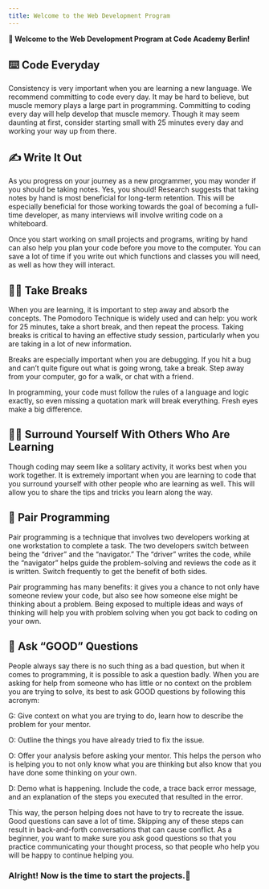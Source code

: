 ```yaml
---
title: Welcome to the Web Development Program
---
```



**👋 Welcome to the Web Development Program at Code Academy Berlin!**

## ⌨️ Code Everyday

Consistency is very important when you are learning a new language. We recommend committing to code every day. It may be hard to believe, but muscle memory plays a large part in programming. Committing to coding every day will help develop that muscle memory. Though it may seem daunting at first, consider starting small with 25 minutes every day and working your way up from there.

## ✍️ Write It Out

As you progress on your journey as a new programmer, you may wonder if you should be taking notes. Yes, you should! Research suggests that taking notes by hand is most beneficial for long-term retention. This will be especially beneficial for those working towards the goal of becoming a full-time developer, as many interviews will involve writing code on a whiteboard.

Once you start working on small projects and programs, writing by hand can also help you plan your code before you move to the computer. You can save a lot of time if you write out which functions and classes you will need, as well as how they will interact.

## 🚶‍♀️ Take Breaks

When you are learning, it is important to step away and absorb the concepts. The Pomodoro Technique is widely used and can help: you work for 25 minutes, take a short break, and then repeat the process. Taking breaks is critical to having an effective study session, particularly when you are taking in a lot of new information.

Breaks are especially important when you are debugging. If you hit a bug and can’t quite figure out what is going wrong, take a break. Step away from your computer, go for a walk, or chat with a friend.

In programming, your code must follow the rules of a language and logic exactly, so even missing a quotation mark will break everything. Fresh eyes make a big difference.

## 👩‍🏫 Surround Yourself With Others Who Are Learning

Though coding may seem like a solitary activity, it works best when you work together. It is extremely important when you are learning to code that you surround yourself with other people who are learning as well. This will allow you to share the tips and tricks you learn along the way.

## 👯 Pair Programming

Pair programming is a technique that involves two developers working at one workstation to complete a task. The two developers switch between being the “driver” and the “navigator.” The “driver” writes the code, while the “navigator” helps guide the problem-solving and reviews the code as it is written. Switch frequently to get the benefit of both sides.

Pair programming has many benefits: it gives you a chance to not only have someone review your code, but also see how someone else might be thinking about a problem. Being exposed to multiple ideas and ways of thinking will help you with problem solving when you got back to coding on your own.

## 🤔 Ask “GOOD” Questions

People always say there is no such thing as a bad question, but when it comes to programming, it is possible to ask a question badly. When you are asking for help from someone who has little or no context on the problem you are trying to solve, its best to ask GOOD questions by following this acronym:

G: Give context on what you are trying to do, learn how to describe the problem for your mentor.

O: Outline the things you have already tried to fix the issue.

O: Offer your analysis before asking your mentor. This helps the person who is helping you to not only know what you are thinking but also know that you have done some thinking on your own.

D: Demo what is happening. Include the code, a trace back error message, and an explanation of the steps you executed that resulted in the error.

This way, the person helping does not have to try to recreate the issue.
Good questions can save a lot of time. Skipping any of these steps can result in back-and-forth conversations that can cause conflict. As a beginner, you want to make sure you ask good questions so that you practice communicating your thought process, so that people who help you will be happy to continue helping you.

### Alright! Now is the time to start the projects.💪
